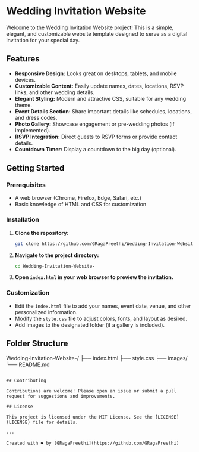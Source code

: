 # Wedding Invitation Website

Welcome to the Wedding Invitation Website project! This is a simple, elegant, and customizable website template designed to serve as a digital invitation for your special day.

## Features

- **Responsive Design:** Looks great on desktops, tablets, and mobile devices.
- **Customizable Content:** Easily update names, dates, locations, RSVP links, and other wedding details.
- **Elegant Styling:** Modern and attractive CSS, suitable for any wedding theme.
- **Event Details Section:** Share important details like schedules, locations, and dress codes.
- **Photo Gallery:** Showcase engagement or pre-wedding photos (if implemented).
- **RSVP Integration:** Direct guests to RSVP forms or provide contact details.
- **Countdown Timer:** Display a countdown to the big day (optional).

## Getting Started

### Prerequisites

- A web browser (Chrome, Firefox, Edge, Safari, etc.)
- Basic knowledge of HTML and CSS for customization

### Installation

1. **Clone the repository:**
   ```bash
   git clone https://github.com/GRagaPreethi/Wedding-Invitation-Website-.git
   ```
2. **Navigate to the project directory:**
   ```bash
   cd Wedding-Invitation-Website-
   ```
3. **Open `index.html` in your web browser to preview the invitation.**

### Customization

- Edit the `index.html` file to add your names, event date, venue, and other personalized information.
- Modify the `style.css` file to adjust colors, fonts, and layout as desired.
- Add images to the designated folder (if a gallery is included).

## Folder Structure


Wedding-Invitation-Website-/
├── index.html
├── style.css
├── images/
└── README.md
```

## Contributing

Contributions are welcome! Please open an issue or submit a pull request for suggestions and improvements.

## License

This project is licensed under the MIT License. See the [LICENSE](LICENSE) file for details.

---

Created with ❤️ by [GRagaPreethi](https://github.com/GRagaPreethi)

